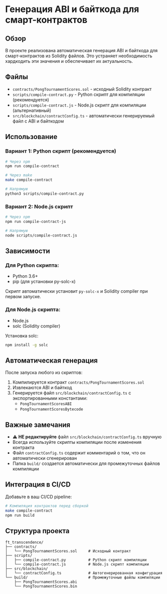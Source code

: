 # Генерация ABI и байткода для смарт-контрактов

## Обзор

В проекте реализована автоматическая генерация ABI и байткода для смарт-контрактов из Solidity файлов. Это устраняет необходимость хардкодить эти значения и обеспечивает их актуальность.

## Файлы

- `contracts/PongTournamentScores.sol` - исходный Solidity контракт
- `scripts/compile-contract.py` - Python скрипт для компиляции (рекомендуется)
- `scripts/compile-contract.js` - Node.js скрипт для компиляции (альтернативный)
- `src/blockchain/contractConfig.ts` - автоматически генерируемый файл с ABI и байткодом

## Использование

### Вариант 1: Python скрипт (рекомендуется)
```bash
# Через npm
npm run compile-contract

# Через make
make compile-contract

# Напрямую
python3 scripts/compile-contract.py
```

### Вариант 2: Node.js скрипт
```bash
# Через npm
npm run compile-contract-js

# Напрямую
node scripts/compile-contract.js
```

## Зависимости

### Для Python скрипта:
- Python 3.6+
- pip (для установки py-solc-x)

Скрипт автоматически установит `py-solc-x` и Solidity compiler при первом запуске.

### Для Node.js скрипта:
- Node.js
- solc (Solidity compiler)

Установка solc:
```bash
npm install -g solc
```

## Автоматическая генерация

После запуска любого из скриптов:

1. Компилируется контракт `contracts/PongTournamentScores.sol`
2. Извлекаются ABI и байткод
3. Генерируется файл `src/blockchain/contractConfig.ts` с экспортированными константами:
   - `PongTournamentScoresABI`
   - `PongTournamentScoresBytecode`

## Важные замечания

- ⚠️ **НЕ редактируйте** файл `src/blockchain/contractConfig.ts` вручную
- Всегда используйте скрипты компиляции после изменения контракта
- Файл `contractConfig.ts` содержит комментарий о том, что он автоматически сгенерирован
- Папка `build/` создается автоматически для промежуточных файлов компиляции

## Интеграция в CI/CD

Добавьте в ваш CI/CD pipeline:

```bash
# Компиляция контрактов перед сборкой
make compile-contract
npm run build
```

## Структура проекта

```
ft_transcendence/
├── contracts/
│   └── PongTournamentScores.sol     # Исходный контракт
├── scripts/
│   ├── compile-contract.py          # Python скрипт компиляции
│   └── compile-contract.js          # Node.js скрипт компиляции
├── src/blockchain/
│   └── contractConfig.ts            # Автогенерированная конфигурация
└── build/                           # Промежуточные файлы компиляции
    ├── PongTournamentScores.abi
    └── PongTournamentScores.bin
```
